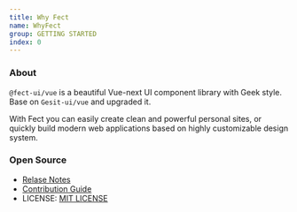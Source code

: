 ```yaml
---
title: Why Fect
name: WhyFect
group: GETTING STARTED
index: 0
---
```


### About

`@fect-ui/vue` is a beautiful Vue-next UI component library with Geek style. Base on `Gesit-ui/vue` and upgraded it.

With Fect you can easily create clean and powerful personal sites, or quickly build modern web applications based on highly customizable design system.

### Open Source

- [Relase Notes](https://github.com/fect-org/fect/releases)
- [Contribution Guide](https://github.com/fect-org/fect/blob/master/.github/CONTRIBUTING.md)
- LICENSE: [MIT LICENSE](https://github.com/fect-org/fect/blob/master/LICENSE)
